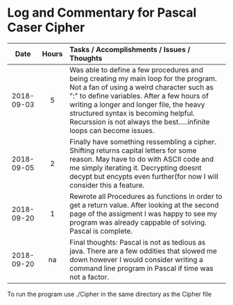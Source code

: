 # Log and Commentary for Pascal Caser Cipher

|    Date    | Hours | Tasks / Accomplishments / Issues / Thoughts                  |
| :--------: | :---: | :----------------------------------------------------------- |
| 2018-09-03 |   5   | Was able to define a few procedures and being creating my main loop for the program. Not a fan of using a weird character such as ":" to define variables. After a few hours of writing a longer and longer file, the heavy structured syntax is becoming helpful. Recurssion is not always the best.....infinite loops can become issues. |
| 2018-09-05 |   2   | Finally have something ressembling a cipher. Shifting returns capital letters for some reason. May have to do with ASCII code and me simply iterating it. Decrypting doesnt decypt but encypts even further(for now I will consider this a feature. |
| 2018-09-20 |   1   | Rewrote all Procedures as functions in order to get a return value. After looking at the second page of the assigment I was happy to see my program was already cappable of solving. Pascal is complete. |
| 2018-09-20 |  na   | Final thoughts: Pascal is not as tedious as java. There are a few oddities that slowed me down however I would consider writing a command line program in Pascal if time was not a factor. |

To run the program use ./Cipher in the same directory as the Cipher file

